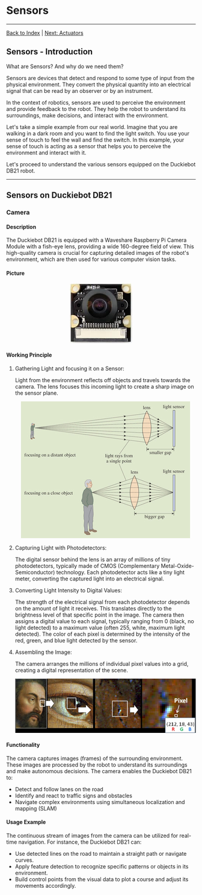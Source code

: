 # Sensors

---

[Back to Index](README.md) | [Next: Actuators](actuators.md)

## Sensors - Introduction

What are Sensors? And why do we need them?

Sensors are devices that detect and respond to some type of input from the physical environment.
They convert the physical quantity into an electrical signal that can be read by an observer or by an instrument.

In the context of robotics, sensors are used to perceive the environment and provide feedback to the robot.
They help the robot to understand its surroundings, make decisions, and interact with the environment.

Let's take a simple example from our real world.
Imagine that you are walking in a dark room and you want to find the light switch.
You use your sense of touch to feel the wall and find the switch.
In this example, your sense of touch is acting as a sensor that helps you to perceive the environment and interact with it.

Let's proceed to understand the various sensors equipped on the Duckiebot DB21 robot.

---

## Sensors on Duckiebot DB21

### Camera

#### Description

The Duckiebot DB21 is equipped with a Waveshare Raspberry Pi Camera Module with a fish-eye lens, providing a wide 160-degree field of view. This high-quality camera is crucial for capturing detailed images of the robot's environment, which are then used for various computer vision tasks.

#### Picture

<div align="center">
<img src="images/camera.jpg" alt="Camera Picture">
</div>

#### Working Principle

1. Gathering Light and focusing it on a Sensor:

    Light from the environment reflects off objects and travels towards the camera. 
    The lens focuses this incoming light to create a sharp image on the sensor plane.

    <div align="center">
    <img src="images/lens_focusing.jpg" alt="Lens Focusing Light">
    </div>

2. Capturing Light with Photodetectors:

    The digital sensor behind the lens is an array of millions of tiny photodetectors, typically made of CMOS (Complementary Metal-Oxide-Semiconductor) technology. 
    Each photodetector acts like a tiny light meter, converting the captured light into an electrical signal.

3. Converting Light Intensity to Digital Values:
   
   The strength of the electrical signal from each photodetector depends on the amount of light it receives. 
   This translates directly to the brightness level of that specific point in the image. 
   The camera then assigns a digital value to each signal, typically ranging from 0 (black, no light detected) to a maximum value (often 255, white, maximum light detected).
   The color of each pixel is determined by the intensity of the red, green, and blue light detected by the sensor.

4. Assembling the Image:

    The camera arranges the millions of individual pixel values into a grid, creating a digital representation of the scene.

    <div align="center">
    <img src="images/assembling_an_image.png" alt="Assembling an Image">
    </div>
    

#### Functionality

The camera captures images (frames) of the surrounding environment.
These images are processed by the robot to understand its surroundings and make autonomous decisions.
The camera enables the Duckiebot DB21 to:

- Detect and follow lanes on the road
- Identify and react to traffic signs and obstacles
- Navigate complex environments using simultaneous localization and mapping (SLAM)

#### Usage Example

The continuous stream of images from the camera can be utilized for real-time navigation.
For instance, the Duckiebot DB21 can:

- Use detected lines on the road to maintain a straight path or navigate curves.
- Apply feature detection to recognize specific patterns or objects in its environment.
- Build control points from the visual data to plot a course and adjust its movements accordingly.


